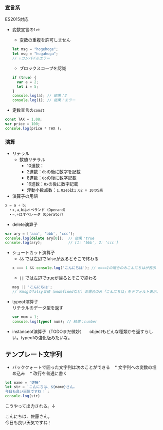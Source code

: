 ### 宣言系

ES2015対応
* 変数宣言の`let`
    * 変数の重複を許可しません
    ```javascript
    let msg = "hogehoge";
    let msg = "hugahuga";
    // ↑コンパイルエラー
    ```
    * ブロックスコープを認識
    ```javascript
    if (true) {
      var a = 2;  
      let i = 5;
    }
    console.log(a); // 結果：2
    console.log(i); // 結果：エラー
    ```

* 定数宣言の`const`
```javascript
const TAX = 1.08;
var price = 100;
console.log(price * TAX );
```


### 演算

* リテラル
    * 数値リテラル
        * 10進数：
        * 2進数：`0b`の後に数字を記載
        * 8進数：`0o`の後に数字記載
        * 16進数：`0x`の後に数字記載
        * 浮動小数点数：`1.02e5`は`1.02 × 10の5乗`
* 演算子の用語
```javascript
x = a + b;
　・x,a,bはオペランド（Operand）
　・=,+はオペレータ（Operator）
```
* delete演算子
```javascript
var ary = ['aaa', 'bbb', 'ccc'];
console.log(delete ary[0]);  // 結果：true
console.log(ary);            // [1: 'bbb', 2: 'ccc']
```
- ショートカット演算子
    - `&&` では左辺でfalseが返るとそこで終わる
    ```javascript
    x === 1 && console.log('こんにちは'); // x===1の場合のみこんにちはが表示
    ```
    - `||` では左辺でtrueが帰るとそこで終わる  
    ```javascript
    msg || 'こんにちは';
    // ※msgがfalsyな値（undefinedなど）の場合のみ「こんにちは」をデフォルト表示。
    ```
* typeof演算子  
リテラルのデータ型を返す
    ```javascript
    var num = 1;
    console.log(typeof num); // 結果：number
    ```
* instanceof演算子（TODOまだ微妙）
　objectもどんな種類かを返すらしい。typeofの強化版みたいな。

## テンプレート文字列
* バッククォートで囲った文字列は次のことができる
    * 文字列への変数の埋め込み
    * 改行を普通に書く
```javascript
let name = '佐藤'
let str = `こんにちは、${name}さん。
今日も良い天気ですね！`;
console.log(str)
```
こうやって出力される。↓

こんにちは、佐藤さん。  
今日も良い天気ですね！

